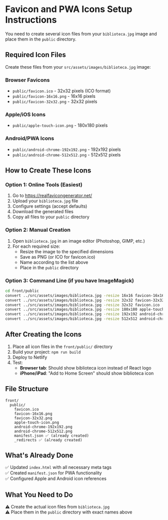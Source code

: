 # Favicon and PWA Icons Setup Instructions

You need to create several icon files from your `biblioteca.jpg` image and place them in the `public` directory.

## Required Icon Files

Create these files from your `src/assets/images/biblioteca.jpg` image:

### Browser Favicons
- `public/favicon.ico` - 32x32 pixels (ICO format)
- `public/favicon-16x16.png` - 16x16 pixels
- `public/favicon-32x32.png` - 32x32 pixels

### Apple/iOS Icons
- `public/apple-touch-icon.png` - 180x180 pixels

### Android/PWA Icons  
- `public/android-chrome-192x192.png` - 192x192 pixels
- `public/android-chrome-512x512.png` - 512x512 pixels

## How to Create These Icons

### Option 1: Online Tools (Easiest)
1. Go to https://realfavicongenerator.net/
2. Upload your `biblioteca.jpg` file
3. Configure settings (accept defaults)
4. Download the generated files
5. Copy all files to your `public` directory

### Option 2: Manual Creation
1. Open `biblioteca.jpg` in an image editor (Photoshop, GIMP, etc.)
2. For each required size:
   - Resize the image to the specified dimensions
   - Save as PNG (or ICO for favicon.ico)
   - Name according to the list above
   - Place in the `public` directory

### Option 3: Command Line (if you have ImageMagick)
```bash
cd front/public
convert ../src/assets/images/biblioteca.jpg -resize 16x16 favicon-16x16.png
convert ../src/assets/images/biblioteca.jpg -resize 32x32 favicon-32x32.png
convert ../src/assets/images/biblioteca.jpg -resize 32x32 favicon.ico
convert ../src/assets/images/biblioteca.jpg -resize 180x180 apple-touch-icon.png
convert ../src/assets/images/biblioteca.jpg -resize 192x192 android-chrome-192x192.png
convert ../src/assets/images/biblioteca.jpg -resize 512x512 android-chrome-512x512.png
```

## After Creating the Icons

1. Place all icon files in the `front/public/` directory
2. Build your project: `npm run build`
3. Deploy to Netlify
4. Test:
   - **Browser tab**: Should show biblioteca icon instead of React logo
   - **iPhone/iPad**: "Add to Home Screen" should show biblioteca icon

## File Structure
```
front/
  public/
    favicon.ico
    favicon-16x16.png
    favicon-32x32.png
    apple-touch-icon.png
    android-chrome-192x192.png
    android-chrome-512x512.png
    manifest.json ✅ (already created)
    _redirects ✅ (already created)
```

## What's Already Done
✅ Updated `index.html` with all necessary meta tags  
✅ Created `manifest.json` for PWA functionality  
✅ Configured Apple and Android icon references  

## What You Need to Do
⚠️ Create the actual icon files from `biblioteca.jpg`  
⚠️ Place them in the `public` directory with exact names above